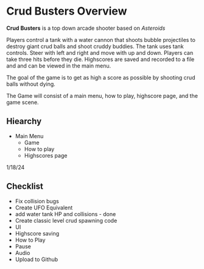 # Crud Busters Overview

**Crud Busters** is a top down arcade shooter based on *Asteroids*

Players control a tank with a water cannon that shoots bubble projectiles to destroy giant crud balls and shoot cruddy buddies. The tank uses tank controls. Steer with left and right and move with up and down. Players can take three hits before they die. Highscores are saved and recorded to a file and and can be viewed in the main menu.

The goal of the game is to get as high a score as possible by shooting crud balls without dying.

The Game will consist of a main menu, how to play, highscore page, and the game scene.

## Hiearchy

 * Main Menu
   * Game
   * How to play
   * Highscores page


1/18/24
## Checklist

 * Fix collision bugs
 * Create UFO Equivalent
 * add water tank HP and collisions - done
 * Create classic level crud spawning code
 * UI
 * Highscore saving
 * How to Play
 * Pause
 * Audio
 * Upload to Github